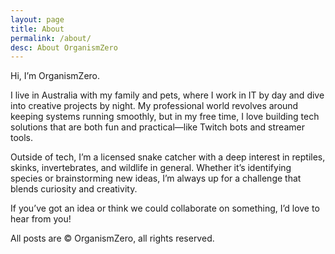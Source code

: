 ```yaml
---
layout: page
title: About
permalink: /about/
desc: About OrganismZero
---
```


Hi, I’m OrganismZero.

I live in Australia with my family and pets, where I work in IT by day and dive into creative projects by night. My professional world revolves around keeping systems running smoothly, but in my free time, I love building tech solutions that are both fun and practical—like Twitch bots and streamer tools.

Outside of tech, I’m a licensed snake catcher with a deep interest in reptiles, skinks, invertebrates, and wildlife in general. Whether it’s identifying species or brainstorming new ideas, I’m always up for a challenge that blends curiosity and creativity.

If you’ve got an idea or think we could collaborate on something, I’d love to hear from you!

<!-- This is an example About page.

Sparanoid is a design and development studio. It is available for freelance work as well as consulting. You can send email to [t@sparanoid.com](mailto:t@sparanoid.com). -->

<!--## Colophon

[AMSF](https://sparanoid.com/lab/amsf/) ([Source](https://github.com/sparanoid/sparanoid.com)) -
[GitHub](https://github.com/) -
[CloudFront](https://aws.amazon.com/cloudfront/) -
[Textmate](https://macromates.com/)-->

All posts are &copy; OrganismZero, all rights reserved.

<!-- *[AMSF]: Almace Scaffolding -->
